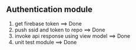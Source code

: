 ## Authentication module

1. get firebase token ==> Done
2. push ssid and token to repo ==> Done
3. invoke api response using view model ==> Done
4. unit test module ==> Done
